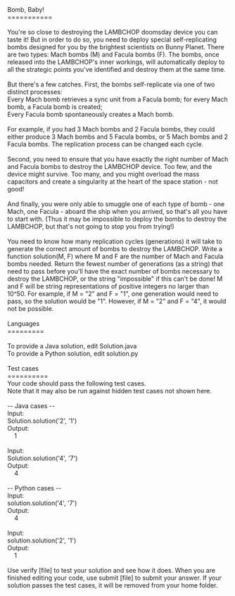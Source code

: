 <div role="alert"><div style="width: 100%;">Bomb, Baby!<br>===========<br><br><span style="white-space: pre-wrap">You're so close to destroying the LAMBCHOP doomsday device you can taste it! But in order to do so, you need to deploy special self-replicating bombs designed for you by the brightest scientists on Bunny Planet. There are two types: Mach bombs (M) and Facula bombs (F). The bombs, once released into the LAMBCHOP's inner workings, will automatically deploy to all the strategic points you've identified and destroy them at the same time. <br><br>But there's a few catches. First, the bombs self-replicate via one of two distinct processes: <br>Every Mach bomb retrieves a sync unit from a Facula bomb; for every Mach bomb, a Facula bomb is created;<br>Every Facula bomb spontaneously creates a Mach bomb.<br><br>For example, if you had 3 Mach bombs and 2 Facula bombs, they could either produce 3 Mach bombs and 5 Facula bombs, or 5 Mach bombs and 2 Facula bombs. The replication process can be changed each cycle. <br><br>Second, you need to ensure that you have exactly the right number of Mach and Facula bombs to destroy the LAMBCHOP device. Too few, and the device might survive. Too many, and you might overload the mass capacitors and create a singularity at the heart of the space station - not good! <br><br>And finally, you were only able to smuggle one of each type of bomb - one Mach, one Facula - aboard the ship when you arrived, so that's all you have to start with. (Thus it may be impossible to deploy the bombs to destroy the LAMBCHOP, but that's not going to stop you from trying!) <br><br>You need to know how many replication cycles (generations) it will take to generate the correct amount of bombs to destroy the LAMBCHOP. Write a function solution(M, F) where M and F are the number of Mach and Facula bombs needed. Return the fewest number of generations (as a string) that need to pass before you'll have the exact number of bombs necessary to destroy the LAMBCHOP, or the string "impossible" if this can't be done! M and F will be string representations of positive integers no larger than 10^50. For example, if M = "2" and F = "1", one generation would need to pass, so the solution would be "1". However, if M = "2" and F = "4", it would not be possible.</span><br><br>Languages<br>=========<br><br>To provide a Java solution, edit <span class="term-yellow">Solution.java</span><br>To provide a Python solution, edit <span class="term-yellow">solution.py</span><br><br>Test cases<br>==========<br>Your code should pass the following test cases.<br>Note that it may also be run against hidden test cases not shown here.<br><br>-- Java cases -- <br>Input:<br>Solution.solution('2', '1')<br>Output:<br>&nbsp;&nbsp;&nbsp;&nbsp;1<br><br>Input:<br>Solution.solution('4', '7')<br>Output:<br>&nbsp;&nbsp;&nbsp;&nbsp;4<br><br>-- Python cases -- <br>Input:<br>solution.solution('4', '7')<br>Output:<br>&nbsp;&nbsp;&nbsp;&nbsp;4<br><br>Input:<br>solution.solution('2', '1')<br>Output:<br>&nbsp;&nbsp;&nbsp;&nbsp;1<br><br>Use <span class="term-yellow">verify [file]</span> to test your solution and see how it does. When you are finished editing your code, use <span class="term-yellow">submit [file]</span> to submit your answer. If your solution passes the test cases, it will be removed from your home folder.</div></div>